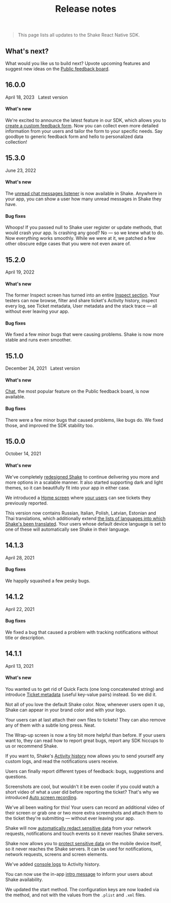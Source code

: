 ﻿---
id: releases
title: Release notes
---
>This page lists all updates to the Shake React Native SDK.

## What's next?

What would you like us to build next? Upvote upcoming features and suggest new ideas on the [Public feedback board](https://feedback.shakebugs.com/).

## 16.0.0
<span class="tag-button">April 18, 2023</span>&nbsp;&nbsp;
<span class="tag-button green-tag-button">Latest version</span>

#### What's new

We're excited to announce the latest feature in our SDK, which allows you to [create a custom feedback form](/react/configuration-and-data/custom-forms).
Now you can collect even more detailed information from your users and tailor the form to your specific needs.
Say goodbye to generic feedback form and hello to personalized data collection!

## 15.3.0
<span class="tag-button">June 23, 2022</span>&nbsp;&nbsp;

#### What's new
The [unread chat messages listener](/react/users/chat/#unread-messages) is now available in Shake. Anywhere in your app, you can show a user how many unread messages in Shake they have.

#### Bug fixes
Whoops! If you passed null to Shake user register or update methods, that would crash your app. Is crashing any good? No — so we knew what to do. Now everything works smoothly.
While we were at it, we patched a few other obscure edge cases that you were not even aware of. 


## 15.2.0
<span class="tag-button">April 19, 2022</span>&nbsp;&nbsp;

#### What's new
The former Inspect screen has turned into an entire [Inspect section](/react/shake-ui/inspect-section). Your testers can now browse, filter and share ticket's Activity history, inspect every log, see Ticket metadata, User metadata and the stack trace — all without ever leaving your app.

#### Bug fixes
We fixed a few minor bugs that were causing problems. Shake is now more stable and runs even smoother.

## 15.1.0
<span class="tag-button">December 24, 2021</span>&nbsp;&nbsp;
<span class="tag-button green-tag-button">Latest version</span>

#### What's new

[Chat](/react/shake-ui/chat-screen), the most popular feature on the Public feedback board, is now available.

#### Bug fixes

There were a few minor bugs that caused problems, like bugs do. We fixed those, and improved the SDK stability too.


## 15.0.0
<span class="tag-button">October 14, 2021</span>&nbsp;&nbsp;

#### What's new

We've completely [redesigned Shake](/react/shake-ui/home-screen) to continue delivering you more and more options in a scalable manner.
It also started supporting dark and light themes, so it can beautifully fit into your app in either case.

We introduced a [Home screen](/react/shake-ui/home-screen) where [your users](/react/users/overview) can see tickets they previously reported.

This version now contains Russian, Italian, Polish, Latvian, Estonian and Thai translations, which additionally extend [the lists of languages into which Shake's been translated](https://help.shakebugs.com/en/articles/3392092-which-languages-has-shake-sdk-been-translated-to). 
Your users whose default device language is set to one of these will automatically see Shake in their language.


## 14.1.3
<span class="tag-button">April 28, 2021</span>&nbsp;&nbsp;

#### Bug fixes

We happily squashed a few pesky bugs.


## 14.1.2
<span class="tag-button">April 22, 2021</span>&nbsp;&nbsp;

#### Bug fixes

We fixed a bug that caused a problem with tracking notifications without title or description.


## 14.1.1
<span class="tag-button">April 13, 2021</span>&nbsp;&nbsp;

#### What's new

You wanted us to get rid of Quick Facts (one long concatenated string)
and introduce [Ticket metadata](/react/configuration-and-data/ticket-metadata) (useful key-value pairs) instead. So we did it.

Not all of you love the default Shake color. Now, whenever users open it up,
Shake can appear in your brand color and with your logo.

Your users can at last attach their own files to tickets!
They can also remove any of them with a subtle long press. Neat.

The Wrap-up screen is now a tiny bit more helpful than before.
If your users want to, they can read how to report great bugs, report any SDK hiccups to us or recommend Shake.

If you want to, Shake's [Activity history](/react/configuration-and-data/activity-history) now allows you to send yourself any custom logs,
and read the notifications users receive.

Users can finally report different types of feedback: bugs, suggestions and questions.

Screenshots are cool, but wouldn't it be even cooler if you could watch a short video of what a user did before reporting the ticket?
That's why we introduced [Auto screen recording](/react/configuration-and-data/auto-screen-recording).

We've all been waiting for this! Your users can record an additional video of their screen or grab one or two more
extra screenshots and attach them to the ticket they're submitting — without ever leaving your app.

Shake will now [automatically redact sensitive data](/react/configuration-and-data/manage-sensitive-data/#automatically-redacted-sensitive-data)
from your network requests, notifications and touch events so it never reaches Shake servers.

Shake now allows you to [protect sensitive data](/react/configuration-and-data/manage-sensitive-data) on the mobile device itself,
so it never reaches the Shake servers. It can be used for notifications, network requests, screens and screen elements.

We've added [console logs](/react/configuration-and-data/activity-history/#console-logs) to Activity history.

You can now use the in-app [intro message](/react/user-feedback/intro-message) to inform your users about Shake availability.

We updated the start method. The configuration keys are now loaded via the method, and not with the values from the `.plist` and `.xml` files.
